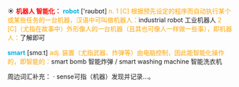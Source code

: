 ☀ <font color="red">**机器人 智能化：**</font>
<font color="sky blue">**robot**</font> ['rəʊbɒt] 
<font color="orange">n. 1 [C] 根据预先设定的程序而自动执行某个或某些任务的一台机器，汉语中可叫做机器人：</font>industrial robot 工业机器人 <font color="orange">2 [C]（尤指在故事中）外形像人的一台机器（且其也可像人一样做一些事），即机器人：</font>了解即可

<font color="sky blue">**smart**</font> [smɑːt] 
<font color="orange">adj. 装置（尤指武器、炸弹等）由电脑控制，因此能智能化操作的，即智能的：</font>smart bomb 智能炸弹 / smart washing machine 智能洗衣机

周边词汇补充：
· sense可指（机器）发现并记录…。

